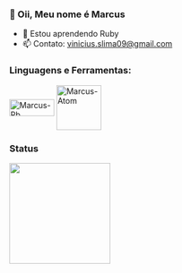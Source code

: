 <h3>👋 Oii, Meu nome é Marcus</h3>

* 🌱 Estou aprendendo Ruby
* 📫 Contato: vinicius.slima09@gmail.com

<h3>Linguagens e Ferramentas:</h3>

<div style="display: inline_block">
  <img align="center" alt="Marcus-Rb" height="30" width="80" src="https://img.shields.io/badge/Ruby-CC342D?style=for-the-badge&logo=ruby&logoColor=white">
  <img align="center" alt="Marcus-Atom" height="" width="80" src="https://cdn.jsdelivr.net/gh/devicons/devicon/icons/atom/atom-original-wordmark.svg">
</div>

<h3 align="left">Status</h3>

<div align="left">
  <a href="marcusviniciusslima">
  <img height="180em" src="https://github-readme-stats.vercel.app/api?username=marcusviniciusslima&show_icons=true&theme=dracula&include_all_commits=true&count_private=true"/>
</div>
